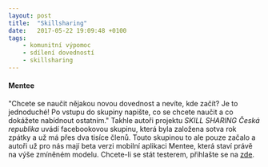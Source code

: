 ```yaml
---
layout: post
title:  "Skillsharing"
date:   2017-05-22 19:09:48 +0100
tags: 
    - komunitní výpomoc
    - sdílení dovedností
    - skillsharing
---
```


#### Mentee

"Chcete se naučit nějakou novou dovednost a nevíte, kde začít? Je to jednoduché! Po vstupu do skupiny napište, co se chcete naučit a co dokážete nabídnout ostatním." Takhle autoři projektu *SKILL SHARING Česká republika* uvádí facebookovou skupinu, která byla založena sotva rok zpátky a už má přes dva tisíce členů. Touto skupinou to ale pouze začalo a autoři už pro nás mají beta verzi mobilní aplikaci Mentee, která staví právě na výše zmíněném modelu. Chcete-li se stát testerem, přihlašte se na [zde](https://www.getmentee.com/cs/beta/).